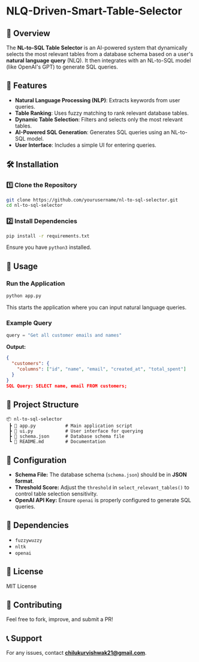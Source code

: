# NLQ-Driven-Smart-Table-Selector

## 📌 Overview
The **NL-to-SQL Table Selector** is an AI-powered system that dynamically selects the most relevant tables from a database schema based on a user's **natural language query** (NLQ). It then integrates with an NL-to-SQL model (like OpenAI's GPT) to generate SQL queries.

## 🚀 Features
- **Natural Language Processing (NLP)**: Extracts keywords from user queries.
- **Table Ranking**: Uses fuzzy matching to rank relevant database tables.
- **Dynamic Table Selection**: Filters and selects only the most relevant tables.
- **AI-Powered SQL Generation**: Generates SQL queries using an NL-to-SQL model.
- **User Interface**: Includes a simple UI for entering queries.

## 🛠️ Installation
### **1️⃣ Clone the Repository**
```bash
git clone https://github.com/yourusername/nl-to-sql-selector.git
cd nl-to-sql-selector
```
### **2️⃣ Install Dependencies**
```bash
pip install -r requirements.txt
```
Ensure you have `python3` installed.

## 📌 Usage
### **Run the Application**
```bash
python app.py
```
This starts the application where you can input natural language queries.

### **Example Query**
```python
query = "Get all customer emails and names"
```
**Output:**
```json
{
  "customers": {
    "columns": ["id", "name", "email", "created_at", "total_spent"]
  }
}
SQL Query: SELECT name, email FROM customers;
```

## 📂 Project Structure
```
📦 nl-to-sql-selector
 ┣ 📜 app.py           # Main application script
 ┣ 📜 ui.py            # User interface for querying
 ┣ 📜 schema.json      # Database schema file
 ┗ 📜 README.md        # Documentation
```

## 🔧 Configuration
- **Schema File:** The database schema (`schema.json`) should be in **JSON format**.
- **Threshold Score:** Adjust the `threshold` in `select_relevant_tables()` to control table selection sensitivity.
- **OpenAI API Key:** Ensure `openai` is properly configured to generate SQL queries.

## 📌 Dependencies
- `fuzzywuzzy`
- `nltk`
- `openai`

## 📝 License
MIT License

## 🤝 Contributing
Feel free to fork, improve, and submit a PR!

## 📞 Support
For any issues, contact **chilukurvishwak21@gmail.com**.

